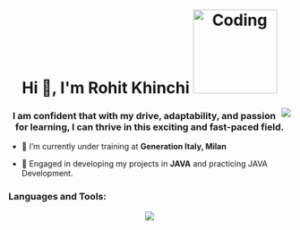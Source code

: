 <h1 align="center">Hi 👋, I'm Rohit Khinchi <img align="right top" alt="Coding" width="150" src="https://user-images.githubusercontent.com/74038190/212748842-9fcbad5b-6173-4175-8a61-521f3dbb7514.gif"> </h1>

<img align='right' src="https://github-readme-stats.vercel.app/api/top-langs/?username=Rohit4224&layout=compact"/>

<h3 align="center">I am confident that with my drive, adaptability, and passion for learning, I can thrive in this exciting and fast-paced field.</h3>


- 🔭 I’m currently under training at **Generation Italy, Milan**

- 🌱 Engaged in developing my projects in **JAVA** and practicing JAVA Development.

<p align="left">
</p>

<h3 align="left">Languages and Tools:</h3>
<p align="center">
  <a href="https://skillicons.dev">
    <img src="https://skillicons.dev/icons?i=java,c,html,css,js,linux,bash,bootstrap,express,nodejs,mysql,mongodb,vscode,git,github,discord,eclipse,vim"/>
  </a>
</p>

